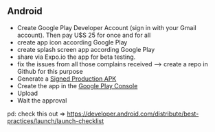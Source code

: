 ## Android
* Create Google Play Developer Account (sign in with your Gmail account). Then pay U$S 25 for once and for all
* create app icon according Google Play
* create splash screen app according Google Play
* share via Expo.io the app for beta testing.
* fix the issues from all those complains received --> create a repo in Github for this purpose
* Generate a [Signed Production APK](https://facebook.github.io/react-native/docs/signed-apk-android.html)
* Create the app in the [Google Play Console](http://play.google.com/)
* Upload
* Wait the approval


pd: check this out => https://developer.android.com/distribute/best-practices/launch/launch-checklist